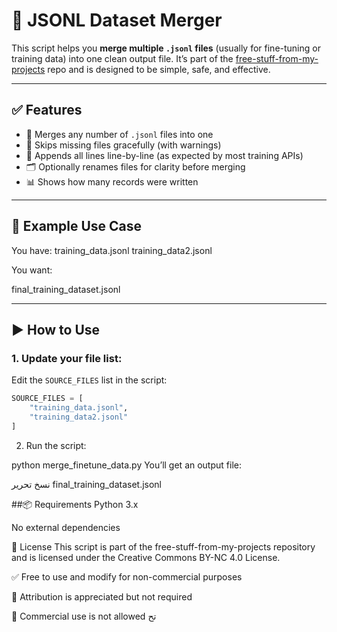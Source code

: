 # 📂 JSONL Dataset Merger

This script helps you **merge multiple `.jsonl` files** (usually for fine-tuning or training data) into one clean output file. It’s part of the [free-stuff-from-my-projects](https://github.com/elyas-hassan/free-stuff-from-my-projects) repo and is designed to be simple, safe, and effective.

---

## ✅ Features

- 🔄 Merges any number of `.jsonl` files into one
- 🚫 Skips missing files gracefully (with warnings)
- 📝 Appends all lines line-by-line (as expected by most training APIs)
- 🗂️ Optionally renames files for clarity before merging
- 📊 Shows how many records were written

---

## 🧪 Example Use Case

You have:
training_data.jsonl
training_data2.jsonl

You want:

final_training_dataset.jsonl

---

## ▶️ How to Use

### 1. Update your file list:

Edit the `SOURCE_FILES` list in the script:

```python
SOURCE_FILES = [
    "training_data.jsonl",
    "training_data2.jsonl"
]

```
2. Run the script:

python merge_finetune_data.py
You’ll get an output file:

نسخ
تحرير
final_training_dataset.jsonl


##📦 Requirements
Python 3.x

No external dependencies


📜 License
This script is part of the free-stuff-from-my-projects repository and is licensed under the Creative Commons BY-NC 4.0 License.

✅ Free to use and modify for non-commercial purposes

🙏 Attribution is appreciated but not required

🚫 Commercial use is not allowed
تح
